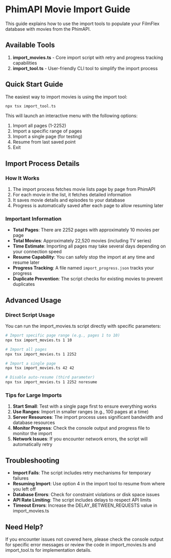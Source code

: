 # PhimAPI Movie Import Guide

This guide explains how to use the import tools to populate your FilmFlex database with movies from the PhimAPI.

## Available Tools

1. **import_movies.ts** - Core import script with retry and progress tracking capabilities
2. **import_tool.ts** - User-friendly CLI tool to simplify the import process

## Quick Start Guide

The easiest way to import movies is using the import tool:

```bash
npx tsx import_tool.ts
```

This will launch an interactive menu with the following options:

1. Import all pages (1-2252)
2. Import a specific range of pages
3. Import a single page (for testing)
4. Resume from last saved point
5. Exit

## Import Process Details

### How It Works

1. The import process fetches movie lists page by page from PhimAPI
2. For each movie in the list, it fetches detailed information
3. It saves movie details and episodes to your database
4. Progress is automatically saved after each page to allow resuming later

### Important Information

- **Total Pages**: There are 2252 pages with approximately 10 movies per page
- **Total Movies**: Approximately 22,520 movies (including TV series)
- **Time Estimate**: Importing all pages may take several days depending on your connection speed
- **Resume Capability**: You can safely stop the import at any time and resume later
- **Progress Tracking**: A file named `import_progress.json` tracks your progress
- **Duplicate Prevention**: The script checks for existing movies to prevent duplicates

## Advanced Usage

### Direct Script Usage

You can run the import_movies.ts script directly with specific parameters:

```bash
# Import specific page range (e.g., pages 1 to 10)
npx tsx import_movies.ts 1 10

# Import all pages
npx tsx import_movies.ts 1 2252

# Import a single page
npx tsx import_movies.ts 42 42

# Disable auto-resume (third parameter)
npx tsx import_movies.ts 1 2252 noresume
```

### Tips for Large Imports

1. **Start Small**: Test with a single page first to ensure everything works
2. **Use Ranges**: Import in smaller ranges (e.g., 100 pages at a time)
3. **Server Resources**: The import process uses significant bandwidth and database resources
4. **Monitor Progress**: Check the console output and progress file to monitor the import
5. **Network Issues**: If you encounter network errors, the script will automatically retry

## Troubleshooting

- **Import Fails**: The script includes retry mechanisms for temporary failures
- **Resuming Import**: Use option 4 in the import tool to resume from where you left off
- **Database Errors**: Check for constraint violations or disk space issues
- **API Rate Limiting**: The script includes delays to respect API limits
- **Timeout Errors**: Increase the DELAY_BETWEEN_REQUESTS value in import_movies.ts

## Need Help?

If you encounter issues not covered here, please check the console output for specific error messages or review the code in import_movies.ts and import_tool.ts for implementation details.